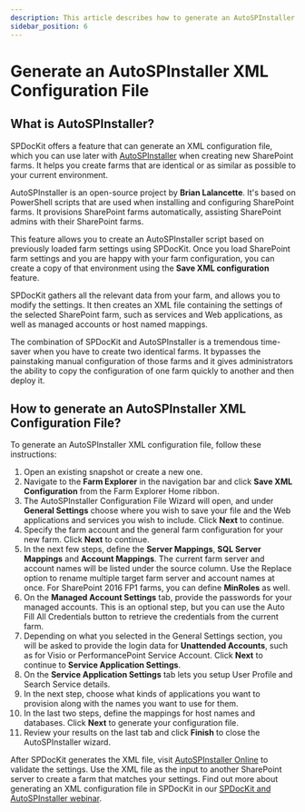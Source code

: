 ```yaml
---
description: This article describes how to generate an AutoSPInstaller XML configuration file.
sidebar_position: 6
---
```


# Generate an AutoSPInstaller XML Configuration File

## What is AutoSPInstaller?

SPDocKit offers a feature that can generate an XML configuration file, which you can use later with [AutoSPInstaller](https://autospinstaller.com/) when creating new SharePoint farms. It helps you create farms that are identical or as similar as possible to your current environment.

AutoSPInstaller is an open-source project by **Brian Lalancette**. It's based on PowerShell scripts that are used when installing and configuring SharePoint farms. It provisions SharePoint farms automatically, assisting SharePoint admins with their SharePoint farms.

This feature allows you to create an AutoSPInstaller script based on previously loaded farm settings using SPDocKit. Once you load SharePoint farm settings and you are happy with your farm configuration, you can create a copy of that environment using the **Save XML configuration** feature.

SPDocKit gathers all the relevant data from your farm, and allows you to modify the settings. It then creates an XML file containing the settings of the selected SharePoint farm, such as services and Web applications, as well as managed accounts or host named mappings.

The combination of SPDocKit and AutoSPInstaller is a tremendous time-saver when you have to create two identical farms. It bypasses the painstaking manual configuration of those farms and it gives administrators the ability to copy the configuration of one farm quickly to another and then deploy it.

## How to generate an AutoSPInstaller XML Configuration File?

To generate an AutoSPInstaller XML configuration file, follow these instructions:

1. Open an existing snapshot or create a new one.
2. Navigate to the **Farm Explorer** in the navigation bar and click **Save XML Configuration** from the Farm Explorer Home ribbon.
3. The AutoSPInstaller Configuration File Wizard will open, and under **General Settings** choose where you wish to save your file and the Web applications and services you wish to include. Click **Next** to continue.
4. Specify the farm account and the general farm configuration for your new farm. Click **Next** to continue.
5. In the next few steps, define the **Server Mappings**, **SQL Server Mappings** and **Account Mappings**. The current farm server and account names will be listed under the source column. Use the Replace option to rename multiple target farm server and account names at once. For SharePoint 2016 FP1 farms, you can define **MinRoles** as well.
6. On the **Managed Account Settings** tab, provide the passwords for your managed accounts. This is an optional step, but you can use the Auto Fill All Credentials button to retrieve the credentials from the current farm.
7. Depending on what you selected in the General Settings section, you will be asked to provide the login data for **Unattended Accounts**, such as for Visio or PerformancePoint Service Account. Click **Next** to continue to **Service Application Settings**.
8. On the **Service Application Settings** tab lets you setup User Profile and Search Service details.
9. In the next step, choose what kinds of applications you want to provision along with the names you want to use for them.
10. In the last two steps, define the mappings for host names and databases. Click **Next** to generate your configuration file.
11. Review your results on the last tab and click **Finish** to close the AutoSPInstaller wizard.

After SPDocKit generates the XML file, visit [AutoSPInstaller Online](https://autospinstaller.com/) to validate the settings. Use the XML file as the input to another SharePoint server to create a farm that matches your settings. Find out more about generating an XML configuration file in SPDocKit in our [SPDocKit and AutoSPInstaller webinar](https://www.youtube.com/watch?v=48AUYvivZVQ).


